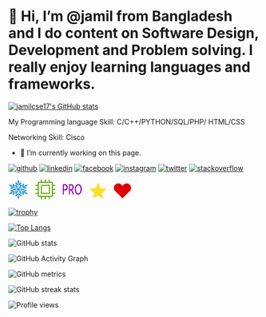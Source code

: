 # 👋 Hi,  I’m @jamil from Bangladesh and I do content on Software Design, Development and Problem solving. I really enjoy learning languages and frameworks.
[![jamilcse17's GitHub stats](https://github-readme-stats.vercel.app/api?username=jamilcse17)](https://github.com/jamilcse17/github-readme-stats)

My Programming language Skill: C/C++/PYTHON/SQL/PHP/ HTML/CSS

Networking Skill: Cisco

- 🔭 I’m currently working on this page. 



[<img src='https://cdn.jsdelivr.net/npm/simple-icons@3.0.1/icons/github.svg' alt='github' height='40'>](https://github.com/jamilcse17)  [<img src='https://cdn.jsdelivr.net/npm/simple-icons@3.0.1/icons/linkedin.svg' alt='linkedin' height='40'>](https://www.linkedin.com/in/mahmudjamil/)  [<img src='https://cdn.jsdelivr.net/npm/simple-icons@3.0.1/icons/facebook.svg' alt='facebook' height='40'>](https://www.facebook.com/mahmudjamil)  [<img src='https://cdn.jsdelivr.net/npm/simple-icons@3.0.1/icons/instagram.svg' alt='instagram' height='40'>](https://www.instagram.com/mahmud8962/)  [<img src='https://cdn.jsdelivr.net/npm/simple-icons@3.0.1/icons/twitter.svg' alt='twitter' height='40'>](https://twitter.com/mahmudjamil33)  [<img src='https://cdn.jsdelivr.net/npm/simple-icons@3.0.1/icons/stackoverflow.svg' alt='stackoverflow' height='40'>](https://stackoverflow.com/users/mahmudjamil)  

<a href='https://archiveprogram.github.com/'><img src='https://raw.githubusercontent.com/acervenky/animated-github-badges/master/assets/acbadge.gif' width='40' height='40'></a> <a href='https://docs.github.com/en/developers'><img src='https://raw.githubusercontent.com/acervenky/animated-github-badges/master/assets/devbadge.gif' width='40' height='40'></a> <a href='https://github.com/pricing'><img src='https://raw.githubusercontent.com/acervenky/animated-github-badges/master/assets/pro.gif' width='40' height='40'></a> <a href='https://stars.github.com/'><img src='https://raw.githubusercontent.com/acervenky/animated-github-badges/master/assets/starbadge.gif' width='35' height='35'></a> <a href='https://docs.github.com/en/github/supporting-the-open-source-community-with-github-sponsors'><img src='https://raw.githubusercontent.com/acervenky/animated-github-badges/master/assets/sponsorbadge.gif' width='35' height='35'></a> 

[![trophy](https://github-profile-trophy.vercel.app/?username=jamilcse17)](https://github.com/ryo-ma/github-profile-trophy)

[![Top Langs](https://github-readme-stats.vercel.app/api/top-langs/?username=jamilcse17)](https://github.com/anuraghazra/github-readme-stats)

![GitHub stats](https://github-readme-stats.vercel.app/api?username=jamilcse17&show_icons=true)  

![GitHub Activity Graph](https://activity-graph.herokuapp.com/graph?username=jamilcse17)  

![GitHub metrics](https://metrics.lecoq.io/jamilcse17)  

![GitHub streak stats](https://github-readme-streak-stats.herokuapp.com/?user=jamilcse17)  

![Profile views](https://gpvc.arturio.dev/jamilcse17)  
